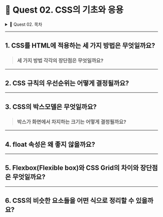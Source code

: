 # 📃 Quest 02. CSS의 기초와 응용

<details><summary>💌 Quest 02. 목차</summary>

[1. CSS를 HTML에 적용하는 세 가지 방법](#1-css를-html에-적용하는-세-가지-방법은-무엇일까요)  
[2. CSS 규칙의 우선순위](#2-css-규칙의-우선순위는-어떻게-결정될까요)     
[3. CSS의 박스모델](#3-css의-박스모델은-무엇일까요)  
[4. float 속성은 왜 좋지 않을까](#4-float-속성은-왜-좋지-않을까요)  
[5. Flexbox(Flexible box)와 CSS Grid의 차이와 장단점](#5-flexboxflexible-box와-css-grid의-차이와-장단점은-무엇일까요)  
[6. CSS의 비슷한 요소들을 어떤 식으로 정리](#6-css의-비슷한-요소들을-어떤-식으로-정리할-수-있을까요)

</details>

---

## 1. CSS를 HTML에 적용하는 세 가지 방법은 무엇일까요?
>### 세 가지 방법 각각의 장단점은 무엇일까요?
---

## 2. CSS 규칙의 우선순위는 어떻게 결정될까요?
---
## 3. CSS의 박스모델은 무엇일까요? 
> ### 박스가 화면에서 차지하는 크기는 어떻게 결정될까요?
---
## 4. float 속성은 왜 좋지 않을까요?
---
## 5. Flexbox(Flexible box)와 CSS Grid의 차이와 장단점은 무엇일까요?
---
## 6. CSS의 비슷한 요소들을 어떤 식으로 정리할 수 있을까요?